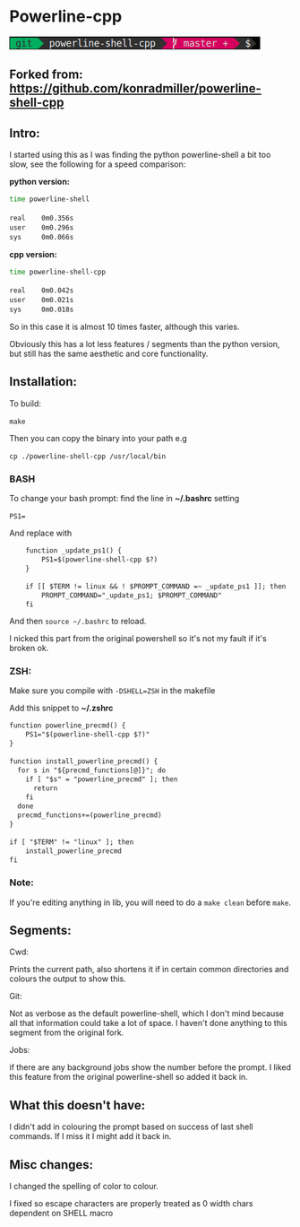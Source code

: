 # Powerline-cpp


![powerline-shell-cpp](https://github.com/Jrhenderson11/powerline-shell-cpp/blob/master/powerline.png "powerline-shell-cpp")

## Forked from: https://github.com/konradmiller/powerline-shell-cpp

## Intro:

I started using this as I was finding the python powerline-shell a bit too slow, see the following for a speed comparison:

**python version:**
```bash
time powerline-shell 

real    0m0.356s
user    0m0.296s
sys     0m0.066s
```

**cpp version:**
```bash
time powerline-shell-cpp

real    0m0.042s
user    0m0.021s
sys     0m0.018s
```

So in this case it is almost 10 times faster, although this varies.

Obviously this has a lot less features / segments than the python version, but still has the same aesthetic and core functionality.

## Installation:

To build:

`make`

Then you can copy the binary into your path e.g

`cp ./powerline-shell-cpp /usr/local/bin`

### BASH

To change your bash prompt: find the line in **~/.bashrc** setting 

`PS1=`

And replace with

```
    function _update_ps1() {
        PS1=$(powerline-shell-cpp $?)
    }

    if [[ $TERM != linux && ! $PROMPT_COMMAND =~ _update_ps1 ]]; then
        PROMPT_COMMAND="_update_ps1; $PROMPT_COMMAND"
    fi
```

And then `source ~/.bashrc` to reload.

I nicked this part from the original powershell so it's not my fault if it's broken ok.

### ZSH:

Make sure you compile with `-DSHELL=ZSH` in the makefile

Add this snippet to **~/.zshrc**

```
function powerline_precmd() {
    PS1="$(powerline-shell-cpp $?)"
}

function install_powerline_precmd() {
  for s in "${precmd_functions[@]}"; do
    if [ "$s" = "powerline_precmd" ]; then
      return
    fi
  done
  precmd_functions+=(powerline_precmd)
}

if [ "$TERM" != "linux" ]; then
    install_powerline_precmd
fi

```

### Note:

If you're editing anything in lib, you will need to do a `make clean` before `make`.

## Segments:

Cwd:

Prints the current path, also shortens it if in certain common directories and colours the output to show this.

Git:

Not as verbose as the default powerline-shell, which I don't mind because all that information could take a lot of space. I haven't done anything to this segment from the original fork.

Jobs:

if there are any background jobs show the number before the prompt. I liked this feature from the original powerline-shell so added it back in.

## What this doesn't have:

I didn't add in colouring the prompt based on success of last shell commands. If I miss it I might add it back in.

## Misc changes:

I changed the spelling of color to colour.

I fixed so escape characters are properly treated as 0 width chars dependent on SHELL macro

